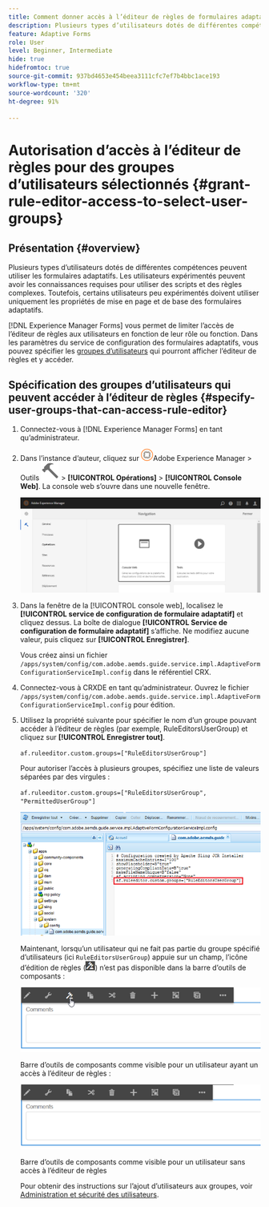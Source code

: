 ```yaml
---
title: Comment donner accès à l’éditeur de règles de formulaires adaptatifs aem pour sélectionner des groupes d’utilisateurs ?
description: Plusieurs types d’utilisateurs dotés de différentes compétences peuvent utiliser les formulaires adaptatifs. Découvrez comment limiter l’accès à l’éditeur de règles des utilisateurs selon leur rôle ou fonction.
feature: Adaptive Forms
role: User
level: Beginner, Intermediate
hide: true
hidefromtoc: true
source-git-commit: 937bd4653e454beea3111cfc7ef7b4bbc1ace193
workflow-type: tm+mt
source-wordcount: '320'
ht-degree: 91%

---
```



# Autorisation d’accès à l’éditeur de règles pour des groupes d’utilisateurs sélectionnés {#grant-rule-editor-access-to-select-user-groups}

## Présentation {#overview}

Plusieurs types d’utilisateurs dotés de différentes compétences peuvent utiliser les formulaires adaptatifs. Les utilisateurs expérimentés peuvent avoir les connaissances requises pour utiliser des scripts et des règles complexes. Toutefois, certains utilisateurs peu expérimentés doivent utiliser uniquement les propriétés de mise en page et de base des formulaires adaptatifs.

[!DNL Experience Manager Forms] vous permet de limiter l’accès de l’éditeur de règles aux utilisateurs en fonction de leur rôle ou fonction. Dans les paramètres du service de configuration des formulaires adaptatifs, vous pouvez spécifier les [groupes d’utilisateurs](forms-groups-privileges-tasks.md) qui pourront afficher l’éditeur de règles et y accéder.

## Spécification des groupes d’utilisateurs qui peuvent accéder à l’éditeur de règles {#specify-user-groups-that-can-access-rule-editor}

1. Connectez-vous à [!DNL Experience Manager Forms] en tant qu’administrateur.
1. Dans l’instance d’auteur, cliquez sur ![Adobe Experience Manager](assets/adobeexperiencemanager.png)Adobe Experience Manager > Outils ![hammer](assets/hammer-icon.svg) > **[!UICONTROL Opérations]** > **[!UICONTROL Console Web]**. La console web s’ouvre dans une nouvelle fenêtre.

   ![1-2](assets/1-2.png)

1. Dans la fenêtre de la [!UICONTROL console web], localisez le **[!UICONTROL service de configuration de formulaire adaptatif]** et cliquez dessus. La boîte de dialogue **[!UICONTROL Service de configuration de formulaire adaptatif]** s’affiche. Ne modifiez aucune valeur, puis cliquez sur **[!UICONTROL Enregistrer]**.

   Vous créez ainsi un fichier `/apps/system/config/com.adobe.aemds.guide.service.impl.AdaptiveFormConfigurationServiceImpl.config` dans le référentiel CRX.

1. Connectez-vous à CRXDE en tant qu’administrateur. Ouvrez le fichier `/apps/system/config/com.adobe.aemds.guide.service.impl.AdaptiveFormConfigurationServiceImpl.config` pour édition.
1. Utilisez la propriété suivante pour spécifier le nom d’un groupe pouvant accéder à l’éditeur de règles (par exemple, RuleEditorsUserGroup) et cliquez sur **[!UICONTROL Enregistrer tout]**.

   `af.ruleeditor.custom.groups=["RuleEditorsUserGroup"]`

   Pour autoriser l’accès à plusieurs groupes, spécifiez une liste de valeurs séparées par des virgules :

   `af.ruleeditor.custom.groups=["RuleEditorsUserGroup", "PermittedUserGroup"]`

   ![Créer un utilisateur](assets/create_user_new.png)

   Maintenant, lorsqu’un utilisateur qui ne fait pas partie du groupe spécifié d’utilisateurs (ici `RuleEditorsUserGroup`) appuie sur un champ, l’icône d’édition de règles (![edit-rules1](assets/edit-rules1.png)) n’est pas disponible dans la barre d’outils de composants :

   ![componentstoolbarwithre](assets/componentstoolbarwithre.png)

   Barre d’outils de composants comme visible pour un utilisateur ayant un accès à l’éditeur de règles :

   ![componentstoolbarwithoutre](assets/componentstoolbarwithoutre.png)

   Barre d’outils de composants comme visible pour un utilisateur sans accès à l’éditeur de règles

   Pour obtenir des instructions sur l’ajout d’utilisateurs aux groupes, voir [Administration et sécurité des utilisateurs](https://experienceleague.adobe.com/docs/experience-manager-65/administering/security/security.html?lang=fr).


